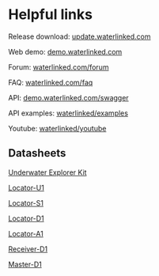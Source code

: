 # Helpful links

Release download: [update.waterlinked.com](https://update.waterlinked.com)

Web demo: [demo.waterlinked.com](http://demo.waterlinked.com)

Forum: [waterlinked.com/forum](https://waterlinked.com/forums/forum/)

FAQ: [waterlinked.com/faq](http://waterlinked.com/faq)

API: [demo.waterlinked.com/swagger](http://demo.waterlinked.com/swagger)

API examples: [waterlinked/examples](http://github.com/waterlinked/examples)

Youtube: [waterlinked/youtube](https://www.youtube.com/channel/UCZFmOcapjyWgEnS_l6JgxQg)

## Datasheets

[Underwater Explorer Kit](https://www.waterlinked.com/datasheets/underwater-gps-explorer-kit/)

[Locator-U1](https://www.waterlinked.com/datasheets/locator-u1/)

[Locator-S1](https://www.waterlinked.com/datasheets/locator-s1/)

[Locator-D1](https://www.waterlinked.com/datasheets/locator-d1/)

[Locator-A1](https://www.waterlinked.com/datasheets/locator-a1/)

[Receiver-D1](https://www.waterlinked.com/datasheets/receiver-d1/)

[Master-D1](https://www.waterlinked.com/datasheets/master-d1/)